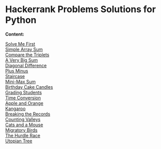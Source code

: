 # Hackerrank Problems Solutions for Python

<b>Content:</b>

[Solve Me First](https://github.com/SefaAkdeniz/Hackerrank-Problems-Solutions-for-Python/tree/master/Solve%20Me%20First "Solve Me First")</br>
[Simple Array Sum](https://github.com/SefaAkdeniz/Hackerrank-Problems-Solutions-for-Python/tree/master/Simple%20Array%20Sum "Simple Array Sum")</br>
[Compare the Triplets](https://github.com/SefaAkdeniz/Hackerrank-Problems-Solutions-for-Python/tree/master/Compare%20the%20Triplets "Compare the Triplets")</br>
[A Very Big Sum](https://github.com/SefaAkdeniz/Hackerrank-Problems-Solutions-for-Python/tree/master/A%20Very%20Big%20Sum "A Very Big Sum")</br>
[Diagonal Difference](https://github.com/SefaAkdeniz/Hackerrank-Problems-Solutions-for-Python/tree/master/Diagonal%20Difference "Diagonal Difference")</br>
[Plus Minus](https://github.com/SefaAkdeniz/Hackerrank-Problems-Solutions-for-Python/tree/master/Plus%20Minus "Plus Minus")</br>
[Staircase](https://github.com/SefaAkdeniz/Hackerrank-Problems-Solutions-for-Python/tree/master/Staircase "Staircase")</br>
[Mini-Max Sum](https://github.com/SefaAkdeniz/Hackerrank-Problems-Solutions-for-Python/tree/master/Mini-Max%20Sum "Mini-Max Sum")</br>
[Birthday Cake Candles](https://github.com/SefaAkdeniz/Hackerrank-Problems-Solutions-for-Python/tree/master/Birthday%20Cake%20Candles "Birthday Cake Candles")</br>
[Grading Students](https://github.com/SefaAkdeniz/Hackerrank-Problems-Solutions-for-Python/tree/master/Grading%20Students "Grading Students")</br>
[Time Conversion](https://github.com/SefaAkdeniz/Hackerrank-Problems-Solutions-for-Python/tree/master/Time%20Conversion "Time Conversion")</br>
[Apple and Orange](https://github.com/SefaAkdeniz/Hackerrank-Problems-Solutions-for-Python/tree/master/Apple%20and%20Orange "Apple and Orange")</br>
[Kangaroo](https://github.com/SefaAkdeniz/Hackerrank-Problems-Solutions-for-Python/tree/master/Kangaroo "Kangaroo")</br>
[Breaking the Records](https://github.com/SefaAkdeniz/Hackerrank-Problems-Solutions-for-Python/tree/master/Breaking%20the%20Records "Breaking the Records")</br>
[Counting Valleys](https://github.com/SefaAkdeniz/Hackerrank-Problems-Solutions-for-Python/tree/master/Counting%20Valleys "Counting Valleys")</br>
[Cats and a Mouse](https://github.com/SefaAkdeniz/Hackerrank-Problems-Solutions-for-Python/tree/master/Cats%20and%20a%20Mouse "Cats and a Mouse")</br>
[Migratory Birds](https://github.com/SefaAkdeniz/Hackerrank-Problems-Solutions-for-Python/tree/master/Migratory%20Birds "Migratory Birds")</br>
[The Hurdle Race](https://github.com/SefaAkdeniz/Hackerrank-Problems-Solutions-for-Python/tree/master/The%20Hurdle%20Race
 "The Hurdle Race")</br>
 [Utopian Tree](https://github.com/SefaAkdeniz/Hackerrank-Problems-Solutions-for-Python/tree/master/Utopian%20Tree "Utopian Tree")</br>
